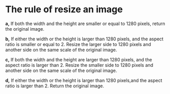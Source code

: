 # The rule of resize an image
**a,** If both the width and the height are smaller or equal to 1280 pixels, return the original image.

**b,** If either the width or the height is larger than 1280 pixels, and the aspect ratio is smaller or equal to 2. Resize the larger side to 1280 pixels and another side on the same scale of the original image.


**c,** If both the width and the height are larger than 1280 pixels, and the aspect ratio is larger than 2.  Resize the smaller side to 1280 pixels and another side on the same scale of the original image.

**d,** If either the width or the height is larger than 1280 pixels,and the aspect ratio is larger than 2.  Return the original image.
